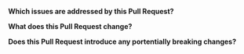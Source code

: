 <!--
Thank you for contributing to this project!

Please make sure you've read our contributing guidelines (https://github.com/BiancoRoyal/node-red-contrib-helper/blob/development/.github/CONTRIBUTING.md)

-->

**Which issues are addressed by this Pull Request?**

**What does this Pull Request change?**

**Does this Pull Request introduce any portentially breaking changes?**
<!--
If you have made any changes to the message format sent between nodes or to a node's configuration,
please include bullet points of what changed and what a current user needs to update to keep the same
behavior they have with the previous version.
-->